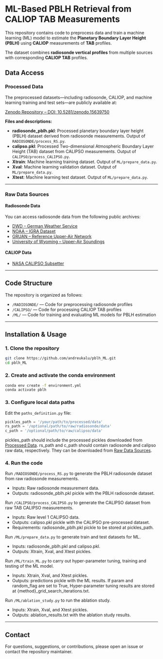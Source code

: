 
# ML-Based PBLH Retrieval from CALIOP TAB Measurements

This repository contains code to preprocess data and train a machine learning (ML) model to estimate the **Planetary Boundary Layer Height (PBLH)** using **CALIOP** measurements of **TAB** profiles.

The dataset combines **radiosonde vertical profiles** from multiple sources with corresponding **CALIOP TAB** profiles.

## Data Access

### Processed Data

The preprocessed datasets—including radiosonde, CALIOP, and machine learning training and test sets—are publicly available at:

[Zenodo Repository – DOI: 10.5281/zenodo.15639750](https://zenodo.org/records/15639750)

**Files and descriptions:**

* **radiosonde\_pblh.pkl**: Processed planetary boundary layer height (PBLH) dataset derived from radiosonde measurements. Output of `RADIOSONDE/process_RS.py`.
* **calipso.pkl**: Processed Two-dimensional Atmospheric Boundary Layer Height (TAB) dataset from CALIPSO measurements. Output of `CALIPSO/process_CALIPSO.py`.
* **Xtrain**: Machine learning training dataset. Output of `ML/prepare_data.py`.
* **Xval**: Machine learning validation dataset. Output of `ML/prepare_data.py`.
* **Xtest**: Machine learning test dataset. Output of `ML/prepare_data.py`.

---

### Raw Data Sources

#### Radiosonde Data

You can access radiosonde data from the following public archives:

- [DWD – German Weather Service](https://opendata.dwd.de/)
- [NOAA – IGRA Dataset](https://www.ncei.noaa.gov/products/weather-balloon/integrated-global-radiosonde-archive)
- [GRUAN – Reference Upper-Air Network](https://www.gruan.org/data/measurements/sonde-launches)
- [University of Wyoming – Upper-Air Soundings](https://weather.uwyo.edu/upperair/sounding.html)

#### CALIOP Data

- [NASA CALIPSO Subsetter](https://subset.larc.nasa.gov/calipso/)

---

## Code Structure

The repository is organized as follows:

- `/RADIOSONDE/` — Code for preprocessing radiosonde profiles  
- `/CALIPSO/` — Code for processing CALIOP TAB profiles  
- `/ML/` — Code for training and evaluating ML models for PBLH estimation  

---

## Installation & Usage

### 1. Clone the repository

```bash
git clone https://github.com/andreukalu/pblh_ML.git
cd pblh_ML
````

### 2. Create and activate the conda environment

```bash
conda env create -f environment.yml
conda activate pblh
```

### 3. Configure local data paths

Edit the `paths_definition.py` file:

```python
pickles_path = '/your/path/to/processed/data'
rs_path = '/optional/path/to/raw/radiosonde/data'
c_path = '/optional/path/to/raw/calipso/data'
```

pickles_path should include the processed pickles downloaded from [Processed Data](#processed-data).
rs_path and c_path should contain radiosonde and calipso raw data, respectively. They can be downloaded from [Raw Data Sources](#raw-data-sources).

### 4. Run the code

Run `/RADIOSONDE/process_RS.py` to generate the PBLH radiosonde dataset from raw radiosonde measurements. 
* Inputs: Raw radiosonde measurement data.
* Outputs: radiosonde\_pblh.pkl pickle with the PBLH radiosonde dataset.

Run `/CALIPSO/process_CALIPSO.py` to generate the CALIPSO dataset from raw TAB CALIPSO measurements. 
* Inputs: Raw level 1 CALIPSO data.
* Outputs: calipso.pkl pickle with the CALIPSO pre-processed dataset.
* Requirements: radiosonde\_pblh.pkl pickle to be stored at pickles_path.

Run `/ML/prepare_data.py` to generate train and test datasets for ML.
* Inputs: radiosonde\_pblh.pkl and calipso.pkl.
* Outputs: Xtrain, Xval, and Xtest pickles.

Run `/ML/train_ML.py` to carry out hyper-parameter tuning, training and testing of the ML model. 
* Inputs: Xtrain, Xval, and Xtest pickles.
* Outputs: predictions pickle with the ML results. If param and random_flag are set to True, Hyper-parameter tuning results are stored at {method}_grid_search_iterations.txt.

Run `/ML/ablation_study.py` to run the ablation study.
* Inputs: Xtrain, Xval, and Xtest pickles.
* Outputs: ablation_results.txt with the ablation study results.

---

## Contact

For questions, suggestions, or contributions, please open an issue or contact the repository maintainer.
